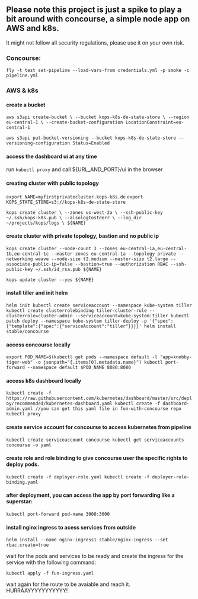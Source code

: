 ## Please note this project is just a spike to play a bit around with concourse, a simple node app on AWS and k8s.

It might not follow all security regulations, please use it on your own risk.

### Concourse: 

`fly -t test set-pipeline --load-vars-from credentials.yml -p smoke -c pipeline.yml`


### AWS & k8s

#### create a bucket
``aws s3api create-bucket \
    --bucket kops-k8s-de-state-store \
    --region eu-central-1 \
	--create-bucket-configuration LocationConstraint=eu-central-1``

`aws s3api put-bucket-versioning --bucket kops-k8s-de-state-store --versioning-configuration Status=Enabled`

#### access the dashboard ui at any time
run `kubectl proxy` and call ${URL_AND_PORT}/ui in the browser

#### creating cluster with public topology

`export NAME=myfirstprivatecluster.kops-k8s.de`
`export KOPS_STATE_STORE=s3://kops-k8s-de-state-store`

``kops create cluster \
    --zones us-west-2a \
	--ssh-public-key ~/.ssh/kops-k8s.pub \
	--alsologtostderr \
	--log_dir ~/projects/kops/logs \
    ${NAME}``

#### create cluster with private topology, bastion and no public ip
`kops create cluster --node-count 3 --zones eu-central-1a,eu-central-1b,eu-central-1c --master-zones eu-central-1a --topology private --networking weave --node-size t2.medium --master-size t2.large --associate-public-ip=false --bastion=true
--authorization RBAC --ssh-public-key ~/.ssh/id_rsa.pub ${NAME}`

`kops update cluster --yes ${NAME}`

#### install tiller and init helm
``helm init
kubectl create serviceaccount --namespace kube-system tiller
kubectl create clusterrolebinding tiller-cluster-rule --clusterrole=cluster-admin --serviceaccount=kube-system:tiller
kubectl patch deploy --namespace kube-system tiller-deploy -p '{"spec":{"template":{"spec":{"serviceAccount":"tiller"}}}}'
helm install stable/concourse``

#### access concourse locally
`export POD_NAME=$(kubectl get pods --namespace default -l "app=knobby-tiger-web" -o jsonpath="{.items[0].metadata.name}")
kubectl port-forward --namespace default $POD_NAME 8080:8080`

#### access k8s dashboard locally
``kubectl create -f https://raw.githubusercontent.com/kubernetes/dashboard/master/src/deploy/recommended/kubernetes-dashboard.yaml
kubectl create -f dashboard-admin.yaml //you can get this yaml file in fun-with-concourse repo
kubectl proxy``

#### create service account for concourse to access kubernetes from pipeline
``kubectl create serviceaccount concourse
kubectl get serviceaccounts concourse -o yaml``

#### create role and role binding to give concourse user the specific rights to deploy pods.
``kubectl create -f deployer-role.yaml
kubectl create -f deployer-role-binding.yaml``

#### after deployment, you can access the app by port forwarding like a superstar:
`kubectl port-forward pod-name 3000:3000`


#### install nginx ingress to acess services from outside
`helm install --name nginx-ingress1 stable/nginx-ingress --set rbac.create=true`

wait for the pods and services to be ready and create the ingress for the service with the following command:

`kubectl apply -f fun-ingress.yaml`

wait again for the route to be avaiable and reach it.  
HURRAAYYYYYYYYYYY!

